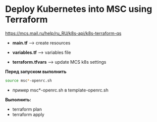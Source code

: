 # Deploy Kubernetes into MSC using Terraform

https://mcs.mail.ru/help/ru_RU/k8s-api/k8s-terraform-qs

* **main.tf** --> create resources

* **variables.tf** --> variables file

* **terraform.tfvars** --> update MCS k8s settings

**Перед запуском выполнить** 
```bash
source msc*-openrc.sh
```
* пример msc*-openrc.sh в template-openrc.sh

**Выполнить:**
* terraform plan
* terraform apply
